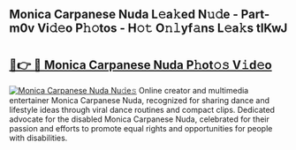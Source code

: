 ## Monica Carpanese Nuda L𝚎a𝚔ed N𝚞𝚍e - Part-m0v Vi𝚍𝚎o P𝚑𝚘tos - H𝚘𝚝 O𝚗𝚕yf𝚊ns L𝚎a𝚔s tIKwJ

# <h2><a href="http://kf0sby.oniu.top/?m=Monica+Carpanese+Nuda">🔗👉 🔴 Monica Carpanese Nuda P𝚑ot𝚘𝚜 V𝚒d𝚎o</a></h2>

[![Monica Carpanese Nuda Nu𝚍e𝚜](https://i.imgur.com/0qMVB7G.gif)](http://kf0sby.oniu.top/?m=Monica+Carpanese+Nuda)
Online creator and multimedia entertainer Monica Carpanese Nuda, recognized for sharing dance and lifestyle ideas through viral dance routines and compact clips. Dedicated advocate for the disabled Monica Carpanese Nuda, celebrated for their passion and efforts to promote equal rights and opportunities for people with disabilities.  
